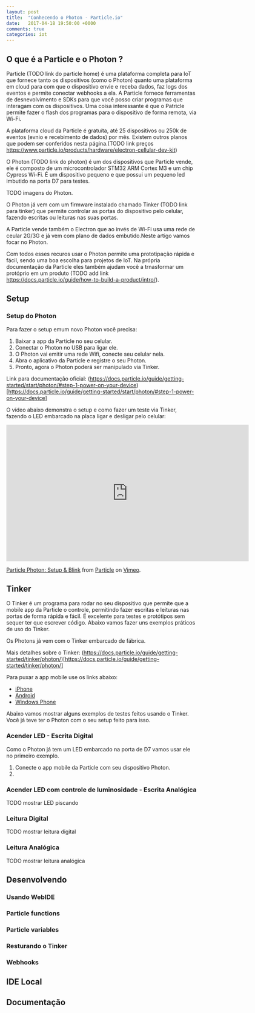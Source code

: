 ```yaml
---
layout: post
title:  "Conhecendo o Photon - Particle.io"
date:   2017-04-18 19:50:00 +0000
comments: true
categories: iot
---
```


## [](#oquee) O que é a Particle e o Photon ?

Particle (TODO link do particle home) é uma plataforma completa para IoT que fornece tanto os dispositivos (como o Photon) quanto uma plataforma em cloud para com que o dispositivo envie e receba dados, faz logs dos eventos e permite conectar webhooks a ela.
A Particle fornece ferramentas de desnevolvimento e SDKs para que você posso criar programas que interagam com os dispositivos. Uma coisa interessante é que o Patricle permite fazer o flash dos programas para o dispositivo de forma remota, via Wi-Fi.

A plataforma cloud da Particle é gratuíta, até 25 dispositivos ou 250k de eventos (evnio e recebimento de dados) por mês. Existem outros planos que podem ser conferidos nesta página.(TODO link preços https://www.particle.io/products/hardware/electron-cellular-dev-kit)

O Photon (TODO link do photon) é um dos dispositivos que Particle vende, ele é composto de um microcontrolador STM32 ARM Cortex M3 e um chip Cypress Wi-Fi. É um dispositivo pequeno e que possui um pequeno led imbutido na porta D7 para testes.

TODO imagens do Photon.

O Photon já vem com um firmware instalado chamado Tinker (TODO link para tinker) que permite controlar as portas do dispositivo pelo celular, fazendo escritas ou leituras nas suas portas.

A Particle vende também o Electron que ao invés de Wi-Fi usa uma rede de ceular 2G/3G e já vem com plano de dados embutido.Neste artigo vamos focar no Photon.

Com todos esses recuros usar o Photon permite uma prototipação rápida e fácil, sendo uma boa escolha para projetos de IoT. Na própria documentação da Particle eles também ajudam você a trnasformar um protóprio em um produto (TODO add link https://docs.particle.io/guide/how-to-build-a-product/intro/).

## [](#setup) Setup

### [](#setupphoton) Setup do Photon

Para fazer o setup emum novo Photon você precisa:

1. Baixar a app da Particle no seu celular.
1. Conectar o Photon no USB para ligar ele.
1. O Photon vai emitir uma rede Wifi, conecte seu celular nela.
1. Abra o aplicativo da Particle e registre o seu Photon.
1. Pronto, agora o Photon poderá ser manipulado via Tinker.

Link para documentação oficial: (https://docs.particle.io/guide/getting-started/start/photon/#step-1-power-on-your-device)[https://docs.particle.io/guide/getting-started/start/photon/#step-1-power-on-your-device]

O vídeo abaixo demonstra o setup e como fazer um teste via Tinker, fazendo o LED embarcado na placa ligar e desligar pelo celular:
<iframe src="https://player.vimeo.com/video/178282058" width="640" height="360" frameborder="0" webkitallowfullscreen mozallowfullscreen allowfullscreen></iframe>
<p><a href="https://vimeo.com/178282058">Particle Photon: Setup &amp; Blink</a> from <a href="https://vimeo.com/particle">Particle</a> on <a href="https://vimeo.com">Vimeo</a>.</p>

## [](#tinker) Tinker

O Tinker é um programa para rodar no seu dispositivo que permite que a mobile app da Particle o controle, permitindo fazer escritas e leituras nas portas
de forma rápida e fácil. É excelente para testes e protótipos sem sequer ter que escrever código.
Abaixo vamos fazer uns exemplos práticos de uso do Tinker.

Os Photons já vem com o Tinker embarcado de fábrica.

Mais detalhes sobre o Tinker: (https://docs.particle.io/guide/getting-started/tinker/photon/)[https://docs.particle.io/guide/getting-started/tinker/photon/]

Para puxar a app mobile use os links abaixo:
   - [iPhone](https://itunes.apple.com/us/app/particle-build-photon-electron/id991459054?ls=1&mt=8)
   - [Android](https://play.google.com/store/apps/details?id=io.particle.android.app)
   - [Windows Phone](https://www.microsoft.com/en-us/store/p/particle/9nblggh4p55n)

Abaixo vamos mostrar alguns exemplos de testes feitos usando o Tinker. Você já teve ter o Photon com o seu setup feito para isso.

### [](#tinkerPiscarLed) Acender LED - Escrita Digital
Como o Photon já tem um LED embarcado na porta de D7 vamos usar ele no primeiro exemplo.

1. Conecte o app mobile da Particle com seu dispositivo Photon.
1.  

### [](#tinkerPiscarLed) Acender LED com controle de luminosidade - Escrita Analógica
TODO mostrar LED piscando

### [](#tinkerLeituraDigital) Leitura Digital
TODO mostrar leitura digital

### [](#tinkerLeituraAnalógica) Leitura Analógica
TODO mostrar leitura analógica


## [](#webide) Desenvolvendo

### [](#webide) Usando WebIDE

### [](#particlefunctions) Particle functions

### [](#particlevariables) Particle variables

### [](#webide) Resturando o Tinker

### [](#webhooks) Webhooks


## IDE Local

## [](#docs) Documentação
